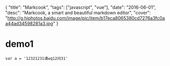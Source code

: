 {
  "title": "Markcook",
  "tags": ["javascript", "vue"],
  "date": "2016-06-01",
  "desc": "Markcook, a smart and beautiful markdown editor",
  "cover": "http://g.hiphotos.baidu.com/image/pic/item/b17eca8065380cd7276a3fc0aa44ad34598281a3.jpg"
}

# demo1
  `var a = '12321231请wq12问31'`
